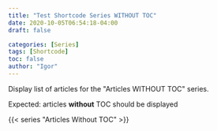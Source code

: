 ```yaml
---
title: "Test Shortcode Series WITHOUT TOC"
date: 2020-10-05T06:54:18-04:00
draft: false

categories: [Series]
tags: [Shortcode]
toc: false
author: "Igor"
---
```


Display list of articles for the "Articles WITHOUT TOC" series.

<!--more-->

Expected: articles **without** TOC should be displayed

{{< series "Articles Without TOC" >}}
